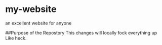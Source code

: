 # my-website
an excellent website for anyone

##Purpose of the Repostory
This changes will locally fock everything up
Like heck.
